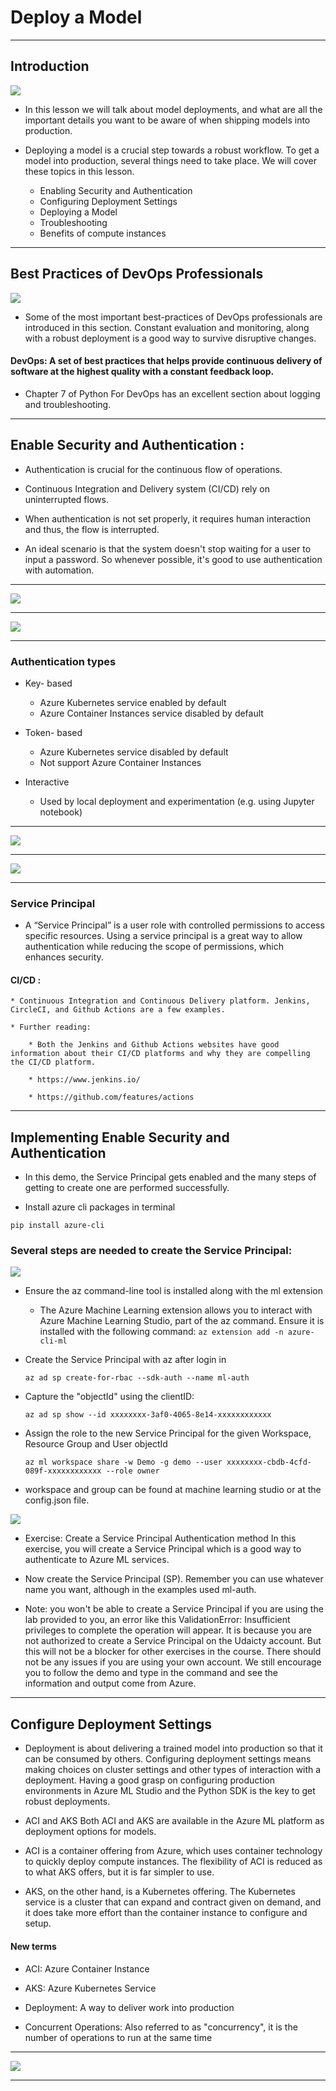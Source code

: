 # Deploy a Model 

---

## Introduction

![](screen1.png)

* In this lesson we will talk about model deployments, and what are all the important details you want to be aware of when shipping models into production.

* Deploying a model is a crucial step towards a robust workflow. To get a model into production, several things need to take place. We will cover these topics in this lesson.

	* Enabling Security and Authentication
	* Configuring Deployment Settings
	* Deploying a Model
	* Troubleshooting
	* Benefits of compute instances


---

## Best Practices of DevOps Professionals

![](screen2.png)

* Some of the most important best-practices of DevOps professionals are introduced in this section. Constant evaluation and monitoring, along with a robust deployment is a good way to survive disruptive changes.


#### DevOps: A set of best practices that helps provide continuous delivery of software at the highest quality with a constant feedback loop.


* Chapter 7 of Python For DevOps has an excellent section about logging and troubleshooting.

---

## Enable Security and Authentication :


* Authentication is crucial for the continuous flow of operations. 

* Continuous Integration and Delivery system (CI/CD) rely on uninterrupted flows. 

* When authentication is not set properly, it requires human interaction and thus, the flow is interrupted. 

* An ideal scenario is that the system doesn't stop waiting for a user to input a password. So whenever possible, it's good to use authentication with automation.

---


![](screen3.png)

---

![](screen4.png)

---

### Authentication types

* Key- based
	* Azure Kubernetes service enabled by default
	* Azure Container Instances service disabled by default

* Token- based

	* Azure Kubernetes service disabled by default
	* Not support Azure Container Instances

* Interactive

	* Used by local deployment and experimentation (e.g. using Jupyter notebook)

---

![](screen5.png)

---

![](screen6.png)

---

### Service Principal

* A “Service Principal” is a user role with controlled permissions to access specific resources. Using a service principal is a great way to allow authentication while reducing the scope of permissions, which enhances security.


#### CI/CD : 
	
	* Continuous Integration and Continuous Delivery platform. Jenkins, CircleCI, and Github Actions are a few examples.

	* Further reading: 
		
		* Both the Jenkins and Github Actions websites have good information about their CI/CD platforms and why they are compelling the CI/CD platform.

		* https://www.jenkins.io/

		* https://github.com/features/actions


---

## Implementing Enable Security and Authentication


* In this demo, the Service Principal gets enabled and the many steps of getting to create one are performed successfully.


* Install azure cli packages in terminal 

`pip install azure-cli `



### Several steps are needed to create the Service Principal: 

![](screen7.png)

* Ensure the az command-line tool is installed along with the ml extension

	* The Azure Machine Learning extension allows you to interact with Azure Machine Learning Studio, part of the az command. Ensure it is installed with the following command: `az extension add -n azure-cli-ml`


* Create the Service Principal with az after login in

	`az ad sp create-for-rbac --sdk-auth --name ml-auth`

* Capture the "objectId" using the clientID:

	`az ad sp show --id xxxxxxxx-3af0-4065-8e14-xxxxxxxxxxxx`

* Assign the role to the new Service Principal for the given Workspace, Resource Group and User objectId

	`az ml workspace share -w Demo -g demo --user xxxxxxxx-cbdb-4cfd-089f-xxxxxxxxxxxx --role owner`

* workspace and group can be found at machine learning studio or at the config.json file.

![](screen9.png)


* Exercise: Create a Service Principal Authentication method
In this exercise, you will create a Service Principal which is a good way to authenticate to Azure ML services.

* Now create the Service Principal (SP). Remember you can use whatever name you want, although in the examples used ml-auth.

* Note: you won't be able to create a Service Principal if you are using the lab provided to you, an error like this ValidationError: Insufficient privileges to complete the operation will appear. It is because you are not authorized to create a Service Principal on the Udaicty account. But this will not be a blocker for other exercises in the course. There should not be any issues if you are using your own account. We still encourage you to follow the demo and type in the command and see the information and output come from Azure.


--- 

## Configure Deployment Settings

* Deployment is about delivering a trained model into production so that it can be consumed by others. Configuring deployment settings means making choices on cluster settings and other types of interaction with a deployment. Having a good grasp on configuring production environments in Azure ML Studio and the Python SDK is the key to get robust deployments.

* ACI and AKS
Both ACI and AKS are available in the Azure ML platform as deployment options for models.

* ACI is a container offering from Azure, which uses container technology to quickly deploy compute instances. The flexibility of ACI is reduced as to what AKS offers, but it is far simpler to use.

* AKS, on the other hand, is a Kubernetes offering. The Kubernetes service is a cluster that can expand and contract given on demand, and it does take more effort than the container instance to configure and setup.

#### New terms

* ACI: Azure Container Instance

* AKS: Azure Kubernetes Service

* Deployment: A way to deliver work into production

* Concurrent Operations: Also referred to as "concurrency", it is the number of operations to run at the same time


---

![](screen10.png)

---



















































